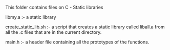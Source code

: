   This folder contains files on C - Static libraries

  libmy.a :- a static library

  create_static_lib.sh :- a script that creates a static library called liball.a from all the .c files that are in the current directory.

  main.h :- a header file containing all the prototypes of the functions.
